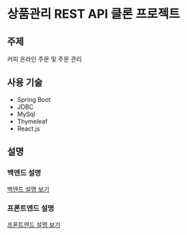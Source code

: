# 상품관리 REST API 클론 프로젝트

## 주제
커피 온라인 주문 및 주문 관리

## 사용 기술
* Spring Boot
* JDBC
* MySql
* Thymeleaf
* React.js

## 설명
### 백엔드 설명
[백엔드 설명 보기](https://github.com/yshjft/devcourse_coffee_order/tree/main/coffee-order)

### 프론트엔드 설명
[프론트엔드 설명 보기](https://github.com/yshjft/devcourse_coffee_order/tree/main/coffee-order-client)

